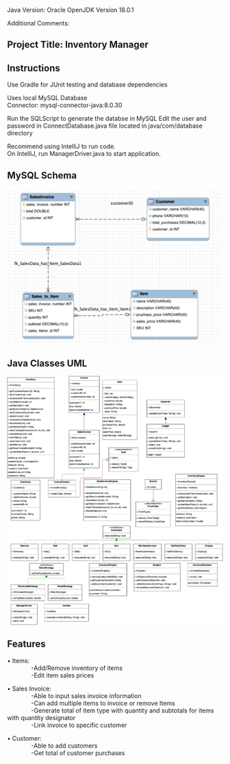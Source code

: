 
Java Version: Oracle OpenJDK Version 18.0.1

Additional Comments:

Project Title: Inventory Manager
--------------

Instructions
--------------
Use Gradle for JUnit testing and database dependencies

Uses local MySQL Database <br>
Connector: mysql-connector-java:8.0.30

Run the SQLScript to generate the databse in MySQL
Edit the user and password in ConnectDatabase.java file located in java/com/database directory

Recommend using IntelliJ to run code.<br>
On IntelliJ, run ManagerDriver.java to start application.


MySQL Schema<br>
--------------
![Screenshot](imgs/inventoryManagerSchema.png)

Java Classes UML<br>
--------------
![Screenshot](imgs/InventoryManagerUML.png)

Features<br>
--------------
• Items: <br>
    &emsp;&emsp;&emsp;&emsp;-Add/Remove inventory of items <br>
    &emsp;&emsp;&emsp;&emsp;-Edit item sales prices <br>

• Sales Invoice: <br>
    &emsp;&emsp;&emsp;&emsp;-Able to input sales invoice information <br>
    &emsp;&emsp;&emsp;&emsp;-Can add multiple items to invoice or remove Items <br>
    &emsp;&emsp;&emsp;&emsp;-Generate total of item type with quantity and subtotals for items with quantity designator <br>
    &emsp;&emsp;&emsp;&emsp;-Link invoice to specific customer <br>

• Customer: <br>
    &emsp;&emsp;&emsp;&emsp;-Able to add customers <br>
    &emsp;&emsp;&emsp;&emsp;-Get total of customer purchases <br>



